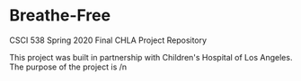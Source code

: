 # Breathe-Free
CSCI 538 Spring 2020 Final CHLA Project Repository

This project was built in partnership with Children's Hospital of Los Angeles. The purpose of the project is /n  
